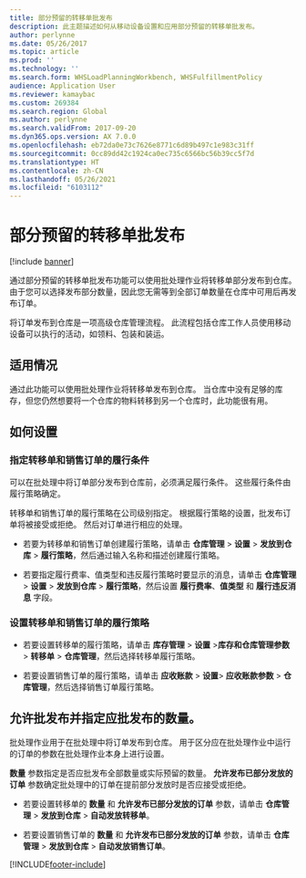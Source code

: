 ```yaml
---
title: 部分预留的转移单批发布
description: 此主题描述如何从移动设备设置和应用部分预留的转移单批发布。
author: perlynne
ms.date: 05/26/2017
ms.topic: article
ms.prod: ''
ms.technology: ''
ms.search.form: WHSLoadPlanningWorkbench, WHSFulfillmentPolicy
audience: Application User
ms.reviewer: kamaybac
ms.custom: 269384
ms.search.region: Global
ms.author: perlynne
ms.search.validFrom: 2017-09-20
ms.dyn365.ops.version: AX 7.0.0
ms.openlocfilehash: eb72da0e73c7626e8771c6d89b497c1e983c31ff
ms.sourcegitcommit: 0cc89dd42c1924ca0ec735c6566bc56b39cc5f7d
ms.translationtype: HT
ms.contentlocale: zh-CN
ms.lasthandoff: 05/26/2021
ms.locfileid: "6103112"
---
```

# <a name="batch-release-of-partially-reserved-transfer-orders"></a>部分预留的转移单批发布

[!include [banner](../includes/banner.md)]

通过部分预留的转移单批发布功能可以使用批处理作业将转移单部分发布到仓库。
由于您可以选择发布部分数量，因此您无需等到全部订单数量在仓库中可用后再发布订单。

将订单发布到仓库是一项高级仓库管理流程。 此流程包括仓库工作人员使用移动设备可以执行的活动，如领料、包装和装运。

## <a name="where-it-applies"></a>适用情况

通过此功能可以使用批处理作业将转移单发布到仓库。 当仓库中没有足够的库存，但您仍然想要将一个仓库的物料转移到另一个仓库时，此功能很有用。

## <a name="how-it-is-set-up"></a>如何设置

### <a name="specify-fulfillment-criteria-for-transfer-orders-and-sales-orders"></a>指定转移单和销售订单的履行条件

可以在批处理中将订单部分发布到仓库前，必须满足履行条件。 这些履行条件由履行策略确定。

转移单和销售订单的履行策略在公司级别指定。 根据履行策略的设置，批发布订单将被接受或拒绝。 然后对订单进行相应的处理。

-   若要为转移单和销售订单创建履行策略，请单击 **仓库管理** \> **设置** \> **发放到仓库** \> **履行策略**，然后通过输入名称和描述创建履行策略。

-   若要指定履行费率、值类型和违反履行策略时要显示的消息，请单击 **仓库管理** \> **设置** \> **发放到仓库** \> **履行策略**，然后设置 **履行费率**、**值类型** 和 **履行违反消息** 字段。

### <a name="set-the-fulfillment-policies-for-transfer-orders-and-sales-orders"></a>设置转移单和销售订单的履行策略

-   若要设置转移单的履行策略，请单击 **库存管理** \> **设置** \>**库存和仓库管理参数** \> **转移单** \> **仓库管理**，然后选择转移单履行策略。

-   若要设置销售订单的履行策略，请单击 **应收账款** \> **设置**\> **应收账款参数** \> **仓库管理**，然后选择销售订单履行策略。

## <a name="allow-release-in-a-batch-and-specify-the-quantity-that-should-be-release-in-a-batch"></a>允许批发布并指定应批发布的数量。

批处理作业用于在批处理中将订单发布到仓库。 用于区分应在批处理作业中运行的订单的参数在批处理作业本身上进行设置。

**数量** 参数指定是否应批发布全部数量或实际预留的数量。 **允许发布已部分发放的订单** 参数确定批处理中的订单在提前部分发放时是否应接受或拒绝。

-   若要设置转移单的 **数量** 和 **允许发布已部分发放的订单** 参数，请单击 **仓库管理** \> **发放到仓库** \> **自动发放转移单**。

-   若要设置销售订单的 **数量** 和 **允许发布已部分发放的订单** 参数，请单击 **仓库管理** \> **发放到仓库** \> **自动发放销售订单**。


[!INCLUDE[footer-include](../../includes/footer-banner.md)]